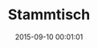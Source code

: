 ---
date: 2015-09-10 00:01:01
placeholder: false
title: Stammtisch
time: Thursday 17 September 2015, 19:00
calendar_month: SEP
calendar_date: 30
description: |
  The September Stammtisch has been moved up to we have meet before Oktoberfest. Save the date!
venue: |
  (Location TBD)
---